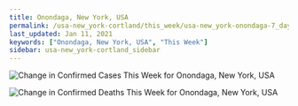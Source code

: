 ```yaml
---
title: Onondaga, New York, USA
permalink: /usa-new_york-cortland/this_week/usa-new_york-onondaga-7_days.html
last_updated: Jan 11, 2021
keywords: ["Onondaga, New York, USA", "This Week"]
sidebar: usa-new_york-cortland_sidebar
---
```


![Change in Confirmed Cases This Week for Onondaga, New York, USA](/covid_tracker/images/graphs/usa-new_york-onondaga-delta_confirmed-7_days_graph.png)

![Change in Confirmed Deaths This Week for Onondaga, New York, USA](/covid_tracker/images/graphs/usa-new_york-onondaga-delta_deaths-7_days_graph.png)
